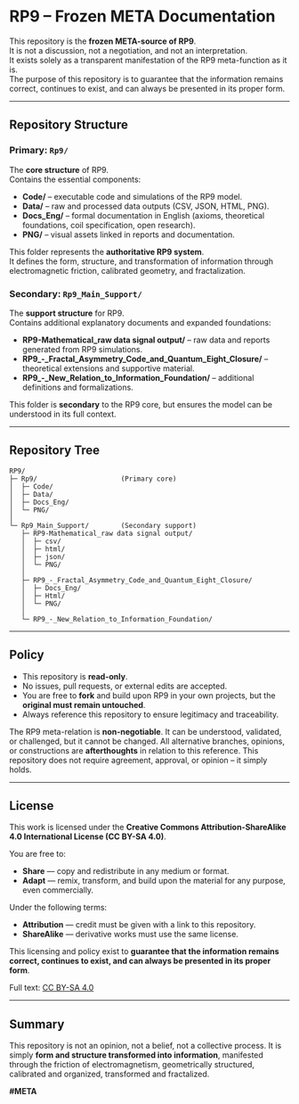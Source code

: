# RP9 – Frozen META Documentation

This repository is the **frozen META-source of RP9**.  
It is not a discussion, not a negotiation, and not an interpretation.  
It exists solely as a transparent manifestation of the RP9 meta-function as it is.  
The purpose of this repository is to guarantee that the information remains correct, continues to exist, and can always be presented in its proper form.

---

## Repository Structure

### Primary: `Rp9/`
The **core structure** of RP9.  
Contains the essential components:  
- **Code/** – executable code and simulations of the RP9 model.  
- **Data/** – raw and processed data outputs (CSV, JSON, HTML, PNG).  
- **Docs_Eng/** – formal documentation in English (axioms, theoretical foundations, coil specification, open research).  
- **PNG/** – visual assets linked in reports and documentation.  

This folder represents the **authoritative RP9 system**.  
It defines the form, structure, and transformation of information through electromagnetic friction, calibrated geometry, and fractalization.

### Secondary: `Rp9_Main_Support/`
The **support structure** for RP9.  
Contains additional explanatory documents and expanded foundations:  
- **RP9-Mathematical_raw data signal output/** – raw data and reports generated from RP9 simulations.  
- **RP9_-_Fractal_Asymmetry_Code_and_Quantum_Eight_Closure/** – theoretical extensions and supportive material.  
- **RP9_-_New_Relation_to_Information_Foundation/** – additional definitions and formalizations.  

This folder is **secondary** to the RP9 core, but ensures the model can be understood in its full context.

---

## Repository Tree

```text
RP9/
├─ Rp9/                     (Primary core)
│  ├─ Code/
│  ├─ Data/
│  ├─ Docs_Eng/
│  └─ PNG/
│
└─ Rp9_Main_Support/        (Secondary support)
   ├─ RP9-Mathematical_raw data signal output/
   │  ├─ csv/
   │  ├─ html/
   │  ├─ json/
   │  └─ PNG/
   │
   ├─ RP9_-_Fractal_Asymmetry_Code_and_Quantum_Eight_Closure/
   │  ├─ Docs_Eng/
   │  ├─ Html/
   │  └─ PNG/
   │
   └─ RP9_-_New_Relation_to_Information_Foundation/
````

---

## Policy

* This repository is **read-only**.
* No issues, pull requests, or external edits are accepted.
* You are free to **fork** and build upon RP9 in your own projects, but the **original must remain untouched**.
* Always reference this repository to ensure legitimacy and traceability.

The RP9 meta-relation is **non-negotiable**.
It can be understood, validated, or challenged, but it cannot be changed.
All alternative branches, opinions, or constructions are **afterthoughts** in relation to this reference.
This repository does not require agreement, approval, or opinion – it simply holds.

---

## License

This work is licensed under the **Creative Commons Attribution-ShareAlike 4.0 International License (CC BY-SA 4.0)**.

You are free to:

* **Share** — copy and redistribute in any medium or format.
* **Adapt** — remix, transform, and build upon the material for any purpose, even commercially.

Under the following terms:

* **Attribution** — credit must be given with a link to this repository.
* **ShareAlike** — derivative works must use the same license.

This licensing and policy exist to **guarantee that the information remains correct, continues to exist, and can always be presented in its proper form**.

Full text: [CC BY-SA 4.0](https://creativecommons.org/licenses/by-sa/4.0/legalcode)

---

## Summary

This repository is not an opinion, not a belief, not a collective process.
It is simply **form and structure transformed into information**,
manifested through the friction of electromagnetism,
geometrically structured, calibrated and organized,
transformed and fractalized.

**#META**

